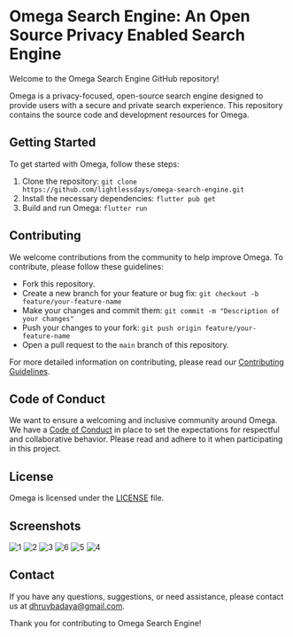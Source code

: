 # Omega Search Engine: An Open Source Privacy Enabled Search Engine

Welcome to the Omega Search Engine GitHub repository!

Omega is a privacy-focused, open-source search engine designed to provide users with a secure and private search experience. This repository contains the source code and development resources for Omega.

## Getting Started

To get started with Omega, follow these steps:

1. Clone the repository: `git clone https://github.com/lightlessdays/omega-search-engine.git`
2. Install the necessary dependencies: `flutter pub get`
3. Build and run Omega: `flutter run`

## Contributing

We welcome contributions from the community to help improve Omega. To contribute, please follow these guidelines:

- Fork this repository.
- Create a new branch for your feature or bug fix: `git checkout -b feature/your-feature-name`
- Make your changes and commit them: `git commit -m "Description of your changes"`
- Push your changes to your fork: `git push origin feature/your-feature-name`
- Open a pull request to the `main` branch of this repository.

For more detailed information on contributing, please read our [Contributing Guidelines](CONTRIBUTING.md).

## Code of Conduct

We want to ensure a welcoming and inclusive community around Omega. We have a [Code of Conduct](CODE_OF_CONDUCT.md) in place to set the expectations for respectful and collaborative behavior. Please read and adhere to it when participating in this project.

## License

Omega is licensed under the [LICENSE](LICENSE) file.

## Screenshots
![1](https://github.com/lightlessdays/Omega-Search/assets/97734029/c07c9276-16b0-4f2e-8a69-7b94a7a92570)
![2](https://github.com/lightlessdays/Omega-Search/assets/97734029/4f1d2bdd-2d7b-4580-b914-c5a44ccaf296)
![3](https://github.com/lightlessdays/Omega-Search/assets/97734029/09e5b90c-5ebf-4eb7-8920-b7893286493f)
![6](https://github.com/lightlessdays/Omega-Search/assets/97734029/54979382-e58a-411a-beab-994e2e454962)
![5](https://github.com/lightlessdays/Omega-Search/assets/97734029/edf46e24-c581-4216-9308-0dec15bcd301)
![4](https://github.com/lightlessdays/Omega-Search/assets/97734029/3486435f-3169-459a-9dd5-294e9065a592)

## Contact

If you have any questions, suggestions, or need assistance, please contact us at [dhruvbadaya@gmail.com](mailto:dhruvbadaya@gmail.com).

Thank you for contributing to Omega Search Engine!
